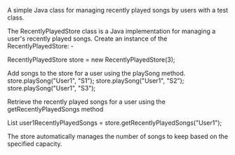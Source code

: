 A simple Java class for managing recently played songs by users with a test class.

The RecentlyPlayedStore class is a Java implementation for managing a user's recently played songs. 
Create an instance of the RecentlyPlayedStore: - 

RecentlyPlayedStore store = new RecentlyPlayedStore(3); 

Add songs to the store for a user using the playSong method. 
	store.playSong("User1", "S1"); 
	store.playSong("User1", "S2"); 
	store.playSong("User1", "S3"); 

Retrieve the recently played songs for a user using the getRecentlyPlayedSongs method 

List user1RecentlyPlayedSongs = store.getRecentlyPlayedSongs("User1"); 

The store automatically manages the number of songs to keep based on the specified capacity. 


